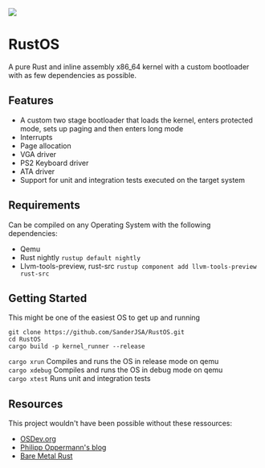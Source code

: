 ![](https://github.com/SanderJSA/RustOS/workflows/Build/badge.svg)
# RustOS

A pure Rust and inline assembly x86_64 kernel with a custom bootloader with as few dependencies as possible.

## Features

- A custom two stage bootloader that loads the kernel, enters protected mode, sets up paging and then enters long mode
- Interrupts
- Page allocation
- VGA driver
- PS2 Keyboard driver
- ATA driver
- Support for unit and integration tests executed on the target system

## Requirements

Can be compiled on any Operating System with the following dependencies:
- Qemu
- Rust nightly ```rustup default nightly```
- Llvm-tools-preview, rust-src ```rustup component add llvm-tools-preview rust-src```

## Getting Started

This might be one of the easiest OS to get up and running
```
git clone https://github.com/SanderJSA/RustOS.git
cd RustOS
cargo build -p kernel_runner --release
```

`cargo xrun` Compiles and runs the OS in release mode on qemu  
`cargo xdebug` Compiles and runs the OS in debug mode on qemu  
`cargo xtest` Runs unit and integration tests  

## Resources

This project wouldn't have been possible without these ressources:
- [OSDev.org](wiki.osdev.org)
- [Philipp Oppermann's blog](os.phil-opp.com)
- [Bare Metal Rust](randomhacks.net/bare-metal-rust)
